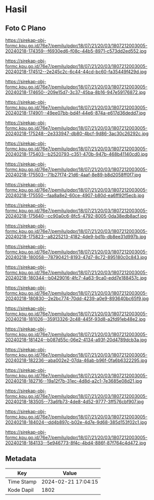 # Hasil

## Foto C Plano

https://sirekap-obj-formc.kpu.go.id/76e7/pemilu/pdpr/18/07/21/20/03/1807212003005-20240218-174359--f6930ed6-f08c-44b5-8971-c573dd2ed552.jpg

https://sirekap-obj-formc.kpu.go.id/76e7/pemilu/pdpr/18/07/21/20/03/1807212003005-20240218-174512--2e245c2c-6c44-44cd-bc60-fa35449f429d.jpg

https://sirekap-obj-formc.kpu.go.id/76e7/pemilu/pdpr/18/07/21/20/03/1807212003005-20240218-174650--209e15d7-3c37-45ba-8b16-947e59176872.jpg

https://sirekap-obj-formc.kpu.go.id/76e7/pemilu/pdpr/18/07/21/20/03/1807212003005-20240218-174901--49ee07bb-bd4f-44e6-874a-e617d36dedd7.jpg

https://sirekap-obj-formc.kpu.go.id/76e7/pemilu/pdpr/18/07/21/20/03/1807212003005-20240218-175248--2e333947-db80-4bcf-9d86-3ac30c26292c.jpg

https://sirekap-obj-formc.kpu.go.id/76e7/pemilu/pdpr/18/07/21/20/03/1807212003005-20240218-175403--b2520793-c351-470b-947b-468b41140cd0.jpg

https://sirekap-obj-formc.kpu.go.id/76e7/pemilu/pdpr/18/07/21/20/03/1807212003005-20240218-175503--71b27f74-21d6-4aaf-8e89-b8d2058ff0f7.jpg

https://sirekap-obj-formc.kpu.go.id/76e7/pemilu/pdpr/18/07/21/20/03/1807212003005-20240218-175550--faa8a8e2-60ce-4907-b80d-ea6ff92f5ecb.jpg

https://sirekap-obj-formc.kpu.go.id/76e7/pemilu/pdpr/18/07/21/20/03/1807212003005-20240218-175640--cc90a0c6-8fc5-4792-8005-0da38edb8acf.jpg

https://sirekap-obj-formc.kpu.go.id/76e7/pemilu/pdpr/18/07/21/20/03/1807212003005-20240218-175823--a8225213-4182-4de9-bd1b-db8ee31d997b.jpg

https://sirekap-obj-formc.kpu.go.id/76e7/pemilu/pdpr/18/07/21/20/03/1807212003005-20240218-180058--78790421-8193-47d7-8c72-895180c0c843.jpg

https://sirekap-obj-formc.kpu.go.id/76e7/pemilu/pdpr/18/07/21/20/03/1807212003005-20240218-180344--b0429016-4fc7-4a63-9ca0-edd7e188457c.jpg

https://sirekap-obj-formc.kpu.go.id/76e7/pemilu/pdpr/18/07/21/20/03/1807212003005-20240218-180830--2e2bc774-70dd-4239-a0e9-893640bc65f9.jpg

https://sirekap-obj-formc.kpu.go.id/76e7/pemilu/pdpr/18/07/21/20/03/1807212003005-20240218-181026--35913326-2c48-445f-93d8-a2fd91eb48e2.jpg

https://sirekap-obj-formc.kpu.go.id/76e7/pemilu/pdpr/18/07/21/20/03/1807212003005-20240218-181424--b087d55c-06e2-4134-a93f-20d4789dcb3a.jpg

https://sirekap-obj-formc.kpu.go.id/76e7/pemilu/pdpr/18/07/21/20/03/1807212003005-20240218-182236--aba002e2-07da-46ab-b96f-0fa6b6322295.jpg

https://sirekap-obj-formc.kpu.go.id/76e7/pemilu/pdpr/18/07/21/20/03/1807212003005-20240218-182716--19a12f7b-31ec-4d8d-a2c1-7e3685e08d21.jpg

https://sirekap-obj-formc.kpu.go.id/76e7/pemilu/pdpr/18/07/21/20/03/1807212003005-20240218-183505--73a6fb73-4de8-4d52-9777-3ff576cbf907.jpg

https://sirekap-obj-formc.kpu.go.id/76e7/pemilu/pdpr/18/07/21/20/03/1807212003005-20240218-184024--dd4b897c-b02e-4d7e-9d68-385d153f02c1.jpg

https://sirekap-obj-formc.kpu.go.id/76e7/pemilu/pdpr/18/07/21/20/03/1807212003005-20240218-184133--5e946773-8f4c-4bd4-886f-87f764c4d472.jpg


## Metadata

| Key        | Value               |
| ---------- | ------------------- |
| Time Stamp | 2024-02-21 17:04:15 |
| Kode Dapil | 1802                |



